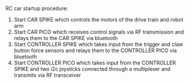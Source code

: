 RC car startup procedure:
  1. Start CAR SPIKE which controls the motors of the drive train and robot arm
  2. Start CAR PICO which receives control signals via RF transmission and relays them to the CAR SPIKE via bluetooth
  3. Start CONTROLLER SPIKE which takes input from the trigger and claw button force sensors and relays them to the CONTROLLER PICO via bluetooth
  4. Start CONTROLLER PICO which takes input from the CONTROLLER SPIKE and two i2c joysticks connected through a multiplexer and transmits via RF transceiver
